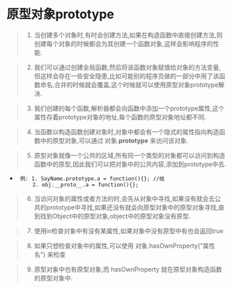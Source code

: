 # 原型对象prototype

>   1. 当创建多个对象时,有时会创建方法,如果在构造函数中直接创建方法,则创建每个对象的时候都会为其创建一个函数对象,这样会影响程序的性能.

>   2. 我们可以通过创建全局函数,然后将该函数对象赋值给对象的方法变量,但这样会存在一些安全隐患,比如可能别的程序员做的一部分中用了该函数命名,合并的时候就会覆盖,这个时候就可以使用原型对象prototype解决.

>   3. 我们创建的每个函数,解析器都会向函数中添加一个prototype属性,这个属性存着prototype对象的地址,每个函数的原型对象地址都不同.

>   4. 当函数以构造函数创建对象时,对象中都会有一个隐式的属性指向构造函数中的原型对象,可以通过 对象.__prototype__ 来访问该对象.

>   5. 原型对象就像一个公共的区域,所有同一个类型的对象都可以访问到构造函数中的原型,因此我们可以把对象中的公共内容,添加到prototype中去.
-      例: 1. SayName.prototype.a = function(){}; //给
		   2. obj.__proto__.a = function(){}; 

>   6. 当访问对象的属性或者方法的时,会先从对象中寻找,如果没有就会去公共的prototype中寻找,如果还没有就会向原型对象中的原型对象寻找,直到找到Object中的原型对象,object中的原型对象没有原型.

>   7. 使用in检查对象中有没有某属性,如果对象中没有原型中有也会返回true

>   8. 如果只想检查对象中的属性,可以使用 对象.hasOwnProperty("属性名") 来检查

>   9. 原型对象中也有原型对象,而 hasOwnProperty 就在原型对象构造函数的原型对象中. 